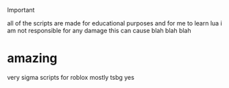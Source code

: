 > [!IMPORTANT]
> all of the scripts are made for educational purposes and for me to learn lua i am not responsible for any damage this can cause blah blah blah

# amazing
very sigma scripts for roblox mostly tsbg yes
